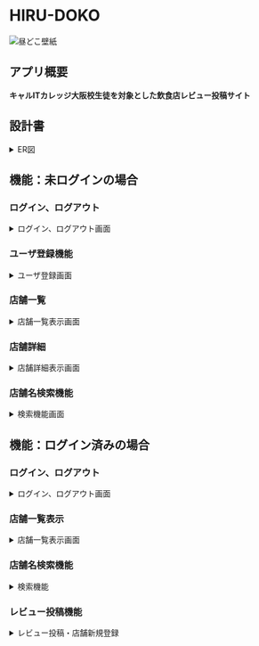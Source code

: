 # HIRU-DOKO
![昼どこ壁紙](https://github.com/user-attachments/assets/7e057cfb-e2ce-4b92-96d0-25fcf194c13f)
## アプリ概要
**キャルITカレッジ大阪校生徒を対象とした飲食店レビュー投稿サイト** 

## 設計書
<details><summary>ER図</summary>
  設計書の画像
</details>

## 機能：未ログインの場合
  ### ログイン、ログアウト
  <details><summary>ログイン、ログアウト画面</summary>
    
   #### ユーザのログイン、ログアウトが可能
<img width="375" alt="image" src="https://github.com/user-attachments/assets/44243fce-79e3-4708-bd1a-0351d5cf9826">
  
   #### ログイン失敗時
![image](https://github.com/user-attachments/assets/3041938d-2041-4d1c-bf6e-0d35ed7105ae)
</details>

  ### ユーザ登録機能 
  <details><summary>ユーザ登録画面</summary>  

   #### ユーザの登録が可能　ニックネームはレビュー投稿の際に表示
    ![image](https://github.com/user-attachments/assets/2b38d115-2cd1-4dbd-90e9-f881a2fe1d93)

   #### ユーザ情報がすでに登録されている場合は登録を許可しない
    ![image](https://github.com/user-attachments/assets/6d1e6507-0ac7-43ad-b9b6-081780c4bf7d)
  </details>
  
  ### 店舗一覧
  <details><summary>店舗一覧表示画面</summary>

   #### 一覧にて登録されている店舗一覧を確認可能　投稿が新しい順に表示
 <img width="800" alt="image" src="https://github.com/user-attachments/assets/ad47b068-6ba6-4ffb-b9c3-c4451c9ca8ff">
  </details>
 
  ### 店舗詳細 
  <details><summary>店舗詳細表示画面</summary>

   #### 一覧にて投稿されている商品詳細を確認可能　投稿が新しい順に表示
　![image](https://github.com/user-attachments/assets/21399d30-cebc-4a53-ad94-0bbf41dc91a0)
  </details>
  
  ### 店舗名検索機能
  <details><summary>検索機能画面</summary>

   #### 店舗の検索が可能
  ![image](https://github.com/user-attachments/assets/204017fe-06ea-447f-bfb6-80ab473ee6c0)
  </details>

## 機能：ログイン済みの場合
  ### ログイン、ログアウト
  <details><summary>ログイン、ログアウト画面</summary>
    
  #### ユーザーログアウトが可能
  ![image](https://github.com/user-attachments/assets/6be20ae8-2ca5-4c82-b5c9-5cf2fb6006e7)
 </details>
  
  ### 店舗一覧表示
  <details><summary>店舗一覧表示画面</summary>

   #### 一覧にて登録されている店舗一覧を確認可能
 ![image](https://github.com/user-attachments/assets/6b67ade4-6f04-4b6d-9e00-22e6fad0b575)
  </details>
  
### 店舗名検索機能
  <details><summary>検索機能</summary>

  #### 店舗の検索が可能
  ![image](https://github.com/user-attachments/assets/204017fe-06ea-447f-bfb6-80ab473ee6c0)
  </details>
  
### レビュー投稿機能
  <details><summary>レビュー投稿・店舗新規登録</summary>

  #### ログインすることでレビュー投稿・新規店舗登録が可能
![image](https://github.com/user-attachments/assets/27b5ce43-3f05-4c07-b459-672e1a222e46)
  </details>
